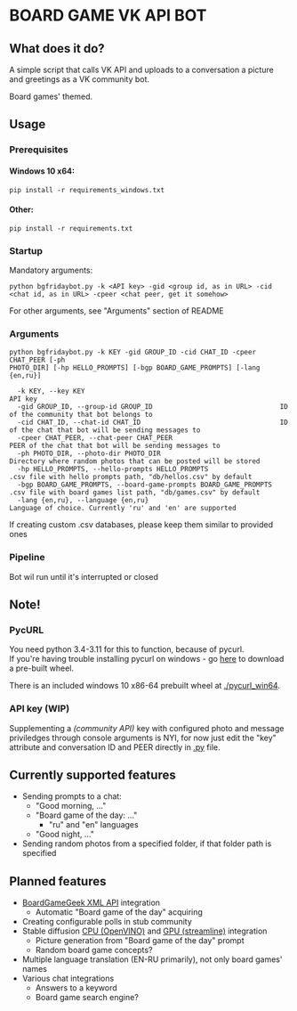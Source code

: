 # BOARD GAME VK API BOT

## What does it do?
A simple script that calls VK API and uploads to a conversation a picture and greetings as a VK community bot.

Board games' themed.

## Usage

### Prerequisites 
#### Windows 10 x64:
```
pip install -r requirements_windows.txt
```
#### Other:
```
pip install -r requirements.txt
```
### Startup
Mandatory arguments:
```
python bgfridaybot.py -k <API key> -gid <group id, as in URL> -cid <chat id, as in URL> -cpeer <chat peer, get it somehow>
```
For other arguments, see "Arguments" section of README

### Arguments
```
python bgfridaybot.py -k KEY -gid GROUP_ID -cid CHAT_ID -cpeer CHAT_PEER [-ph 
PHOTO_DIR] [-hp HELLO_PROMPTS] [-bgp BOARD_GAME_PROMPTS] [-lang {en,ru}]

  -k KEY, --key KEY                                                 API key
  -gid GROUP_ID, --group-id GROUP_ID                                ID of the community that bot belongs to
  -cid CHAT_ID, --chat-id CHAT_ID                                   ID of the chat that bot will be sending messages to
  -cpeer CHAT_PEER, --chat-peer CHAT_PEER                           PEER of the chat that bot will be sending messages to
  -ph PHOTO_DIR, --photo-dir PHOTO_DIR                              Directory where random photos that can be posted will be stored
  -hp HELLO_PROMPTS, --hello-prompts HELLO_PROMPTS                  .csv file with hello prompts path, "db/hellos.csv" by default
  -bgp BOARD_GAME_PROMPTS, --board-game-prompts BOARD_GAME_PROMPTS  .csv file with board games list path, "db/games.csv" by default
  -lang {en,ru}, --language {en,ru}                                 Language of choice. Currently 'ru' and 'en' are supported
```

If creating custom .csv databases, please keep them similar to provided ones

### Pipeline
Bot wil run until it's interrupted or closed

## Note!

### PycURL
You need python 3.4-3.11 for this to function, because of pycurl.    
If you're having trouble installing pycurl on windows - go [here]( https://www.lfd.uci.edu/~gohlke/pythonlibs/#pycurl)
to download a pre-built wheel.

There is an included windows 10 x86-64 prebuilt wheel at [./pycurl_win64](pycurl_win64/pycurl-7.45.1-cp310-cp310-win_amd64.whl).

### API key (WIP)
Supplementing a *(community API)* key with configured photo and message priviledges through console arguments is NYI, for now just edit the "key" attribute and conversation ID and PEER directly in [.py](bgfridaybot.py) file.

## Currently supported features
- Sending prompts to a chat:
  - "Good morning, ..."
  - "Board game of the day: ..." 
    - "ru" and "en" languages
  - "Good night, ..."
- Sending random photos from a specified folder, if that folder path is specified

## Planned features
- [BoardGameGeek XML API](https://boardgamegeek.com/wiki/page/BGG_XML_API#) integration
  - Automatic "Board game of the day" acquiring
- Creating configurable polls in stub community
- Stable diffusion [CPU (OpenVINO)](https://github.com/bes-dev/stable_diffusion.openvino) and [GPU (streamline)](https://github.com/CompVis/stable-diffusion) integration 
  - Picture generation from "Board game of the day" prompt
  - Random board game concepts?
- Multiple language translation (EN-RU primarily), not only board games' names
- Various chat integrations
  - Answers to a keyword
  - Board game search engine?
